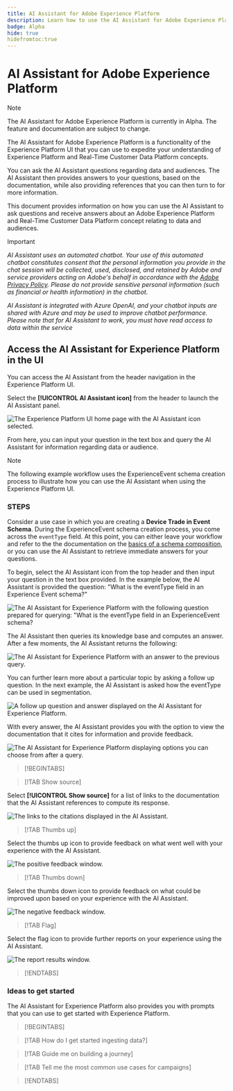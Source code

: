 ```yaml
---
title: AI Assistant for Adobe Experience Platform
description: Learn how to use the AI Assistant for Adobe Experience Platform.
badge: Alpha
hide: true
hidefromtoc:true
---
```

# AI Assistant for Adobe Experience Platform

>[!NOTE]
>
>The AI Assistant for Adobe Experience Platform is currently in Alpha. The feature and documentation are subject to change.

The AI Assistant for Adobe Experience Platform is a functionality of the Experience Platform UI that you can use to expedite your understanding of Experience Platform and Real-Time Customer Data Platform concepts.

You can ask the AI Assistant questions regarding data and audiences. The AI Assistant then provides answers to your questions, based on the documentation, while also providing references that you can then turn to for more information.

This document provides information on how you can use the AI Assistant to ask questions and receive answers about an Adobe Experience Platform and Real-Time Customer Data Platform concept relating to data and audiences.

>[!IMPORTANT]
>
>*AI Assistant uses an automated chatbot. Your use of this automated chatbot constitutes consent that the personal information you provide in the chat session will be collected, used, disclosed, and retained by Adobe and service providers acting on Adobe's behalf in accordance with the [Adobe Privacy Policy](https://www.adobe.com/privacy/policy.html). Please do not provide sensitive personal information (such as financial or health information) in the chatbot.*
>
>*AI Assistant is integrated with Azure OpenAI, and your chatbot inputs are shared with Azure and may be used to improve chatbot performance. Please note that for AI Assistant to work, you must have read access to data within the service*

## Access the AI Assistant for Experience Platform in the UI

You can access the AI Assistant from the header navigation in the Experience Platform UI.

Select the **[!UICONTROL AI Assistant icon]** from the header to launch the AI Assistant panel.

![The Experience Platform UI home page with the AI Assistant icon selected.](./images/ai-assistant/ai-assistant.png)

From here, you can input your question in the text box and query the AI Assistant for information regarding data or audience.

>[!NOTE]
>
>The following example workflow uses the ExperienceEvent schema creation process to illustrate how you can use the AI Assistant when using the Experience Platform UI.

### STEPS

Consider a use case in which you are creating a **Device Trade in Event Schema**. During the ExperienceEvent schema creation process, you come across the `eventType` field. At this point, you can either leave your workflow and refer to the the documentation on the [basics of a schema composition](../xdm/schema/composition.md), or you can use the AI Assistant to retrieve immediate answers for your questions. 

To begin, select the AI Assistant icon from the top header and then input your question in the text box provided. In the example below, the AI Assistant is provided the question: "What is the eventType field in an Experience Event schema?"

![The AI Assistant for Experience Platform with the following question prepared for querying: "What is the eventType field in an ExperienceEvent schema?](./images/ai-assistant/question.png)

The AI Assistant then queries its knowledge base and computes an answer. After a few moments, the AI Assistant returns the following:

![The AI Assistant for Experience Platform with an answer to the previous query.](./images/ai-assistant/answer.png)

You can further learn more about a particular topic by asking a follow up question. In the next example, the AI Assistant is asked how the eventType can be used in segmentation.

![A follow up question and answer displayed on the AI Assistant for Experience Platform.](./images/ai-assistant/follow-up-question.png)

With every answer, the AI Assistant provides you with the option to view the documentation that it cites for information and provide feedback.

![The AI Assistant for Experience Platform displaying options you can choose from after a query.](./images/ai-assistant/options.png)

>[!BEGINTABS]

>[!TAB Show source]

Select **[!UICONTROL Show source]** for a list of links to the documentation that the AI Assistant references to compute its response.

![The links to the citations displayed in the AI Assistant.](./images/ai-assistant/citations.png)

>[!TAB Thumbs up]

Select the thumbs up icon to provide feedback on what went well with your experience with the AI Assistant.

![The positive feedback window.](./images/ai-assistant/positive-feedback.png)

>[!TAB Thumbs down]

Select the thumbs down icon to provide feedback on what could be improved upon based on your experience with the AI Assistant.

![The negative feedback window.](./images/ai-assistant/negative-feedback.png)

>[!TAB Flag]

Select the flag icon to provide further reports on your experience using the AI Assistant.

![The report results window.](./images/ai-assistant/report-results.png)

>[!ENDTABS]

### Ideas to get started

The AI Assistant for Experience Platform also provides you with prompts that you can use to get started with Experience Platform.

>[!BEGINTABS]

>[!TAB How do I get started ingesting data?]

>[!TAB Guide me on building a journey]

>[!TAB Tell me the most common use cases for campaigns]

>[!ENDTABS]